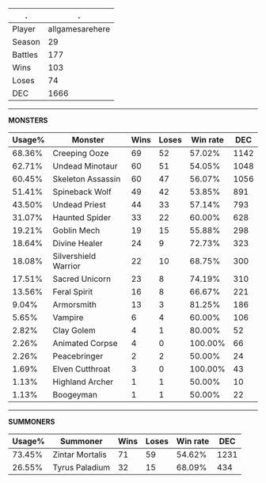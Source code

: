 .|.
|-|-
Player|allgamesarehere
Season|29
Battles|177
Wins|103
Loses|74
DEC|1666

---
**MONSTERS**

Usage%|Monster|Wins|Loses|Win rate|DEC|
-|-|-|-|-|-|
68.36%|Creeping Ooze|69|52|57.02%|1142|
62.71%|Undead Minotaur|60|51|54.05%|1048|
60.45%|Skeleton Assassin|60|47|56.07%|1056|
51.41%|Spineback Wolf|49|42|53.85%|891|
43.50%|Undead Priest|44|33|57.14%|793|
31.07%|Haunted Spider|33|22|60.00%|628|
19.21%|Goblin Mech|19|15|55.88%|298|
18.64%|Divine Healer|24|9|72.73%|323|
18.08%|Silvershield Warrior|22|10|68.75%|300|
17.51%|Sacred Unicorn|23|8|74.19%|310|
13.56%|Feral Spirit|16|8|66.67%|221|
9.04%|Armorsmith|13|3|81.25%|186|
5.65%|Vampire|6|4|60.00%|106|
2.82%|Clay Golem|4|1|80.00%|52|
2.26%|Animated Corpse|4|0|100.00%|66|
2.26%|Peacebringer|2|2|50.00%|24|
1.69%|Elven Cutthroat|3|0|100.00%|43|
1.13%|Highland Archer|1|1|50.00%|10|
1.13%|Boogeyman|1|1|50.00%|22|

---
**SUMMONERS**

Usage%|Summoner|Wins|Loses|Win rate|DEC|
-|-|-|-|-|-|
73.45%|Zintar Mortalis|71|59|54.62%|1231|
26.55%|Tyrus Paladium|32|15|68.09%|434|
